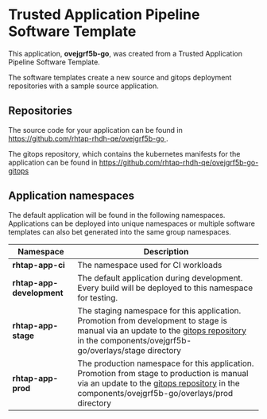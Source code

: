# Trusted Application Pipeline Software Template

This application, **ovejgrf5b-go**, was created from a Trusted Application Pipeline Software Template.

The software templates create a new source and gitops deployment repositories with a sample source application. 

## Repositories

The source code for your application can be found in [https://github.com/rhtap-rhdh-qe/ovejgrf5b-go ](https://github.com/rhtap-rhdh-qe/ovejgrf5b-go ).
 
The gitops repository, which contains the kubernetes manifests for the application can be found in 
[https://github.com/rhtap-rhdh-qe/ovejgrf5b-go-gitops ](https://github.com/rhtap-rhdh-qe/ovejgrf5b-go-gitops ) 

## Application namespaces 

The default application will be found in the following namespaces. Applications can be deployed into unique namespaces or multiple software templates can also bet generated into the same group namespaces.  

|  Namespace   |  Description   |  
| -------- | -------- |
| **rhtap-app-ci** | The namespace used for CI workloads |
| **rhtap-app-development** | The default application during development. Every build will be deployed to this namespace for testing. |
| **rhtap-app-stage** | The staging namespace for this application. Promotion from development to stage is manual via an update to the [gitops repository](https://github.com/rhtap-rhdh-qe/ovejgrf5b-go-gitops ) in the components/ovejgrf5b-go/overlays/stage directory |
| **rhtap-app-prod** | The production namespace for this application. Promotion from stage to production is manual via an update to the [gitops repository](https://github.com/rhtap-rhdh-qe/ovejgrf5b-go-gitops ) in the components/ovejgrf5b-go/overlays/prod directory |